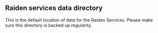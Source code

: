 ## Raiden services data directory

This is the default location of data for the Raiden Services.
Please make sure this directory is backed up regularity.
